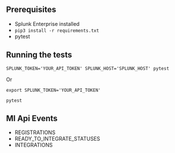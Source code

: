 ## Prerequisites

- Splunk Enterprise installed
- `pip3 install -r requirements.txt`
- pytest

## Running the tests

`SPLUNK_TOKEN='YOUR_API_TOKEN' SPLUNK_HOST='SPLUNK_HOST' pytest`

Or

`export SPLUNK_TOKEN='YOUR_API_TOKEN'`

`pytest`

## MI Api Events
- REGISTRATIONS
- READY_TO_INTEGRATE_STATUSES
- INTEGRATIONS